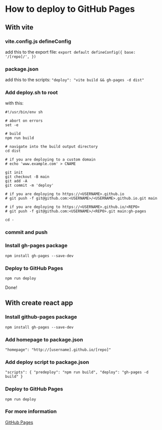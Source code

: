 # How to deploy to GitHub Pages

## With vite

### vite.config.js defineConfig

add this to the export file:
`export default defineConfig({ base: '/[repo]/', })`

### package.json

add this to the scripts:
`"deploy": "vite build && gh-pages -d dist"`

### Add deploy.sh to root

with this:

```
#!/usr/bin/env sh

# abort on errors
set -e

# build
npm run build

# navigate into the build output directory
cd dist

# if you are deploying to a custom domain
# echo 'www.example.com' > CNAME

git init
git checkout -B main
git add -A
git commit -m 'deploy'

# if you are deploying to https://<USERNAME>.github.io
# git push -f git@github.com:<USERNAME>/<USERNAME>.github.io.git main

# if you are deploying to https://<USERNAME>.github.io/<REPO>
# git push -f git@github.com:<USERNAME>/<REPO>.git main:gh-pages

cd -
```

### commit and push

### Install gh-pages package

`npm install gh-pages --save-dev`

### Deploy to GitHub Pages

`npm run deploy`

Done!

## With create react app

### Install github-pages package

`npm install gh-pages --save-dev`

### Add homepage to package.json

`"homepage": "http://[username].github.io/[repo]"`

### Add deploy script to package.json

`"scripts": { "predeploy": "npm run build", "deploy": "gh-pages -d build" }`

### Deploy to GitHub Pages

`npm run deploy`

### For more information

[GitHub Pages](https://pages.github.com/)
